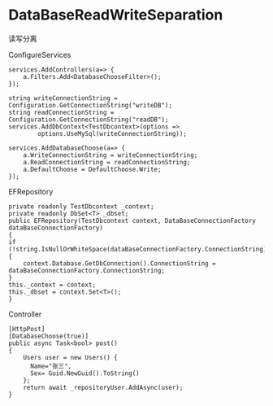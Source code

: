 # DataBaseReadWriteSeparation
读写分离

ConfigureServices
          
    services.AddControllers(a=> {
        a.Filters.Add<DatabaseChooseFilter>();
    });

    string writeConnectionString = Configuration.GetConnectionString("writeDB");
    string readConnectionString = Configuration.GetConnectionString("readDB");
    services.AddDbContext<TestDbcontext>(options =>
            options.UseMySql(writeConnectionString));

    services.AddDatabaseChoose(a=> {
        a.WriteConnectionString = writeConnectionString;
        a.ReadConnectionString = readConnectionString;
        a.DefaultChoose = DefaultChoose.Write;
    });

EFRepository

    private readonly TestDbcontext _context;
    private readonly DbSet<T> _dbset;
    public EFRepository(TestDbcontext context, DataBaseConnectionFactory dataBaseConnectionFactory)
    {
    if (!string.IsNullOrWhiteSpace(dataBaseConnectionFactory.ConnectionString))
    {
        context.Database.GetDbConnection().ConnectionString = dataBaseConnectionFactory.ConnectionString;
    }
    this._context = context;
    this._dbset = context.Set<T>();  
    }
    
Controller
  
    [HttpPost]
    [DatabaseChoose(true)]
    public async Task<bool> post()
    {
        Users user = new Users() {
          Name="张三",
          Sex= Guid.NewGuid().ToString()
        };
        return await _repositoryUser.AddAsync(user);
    }
  
  
